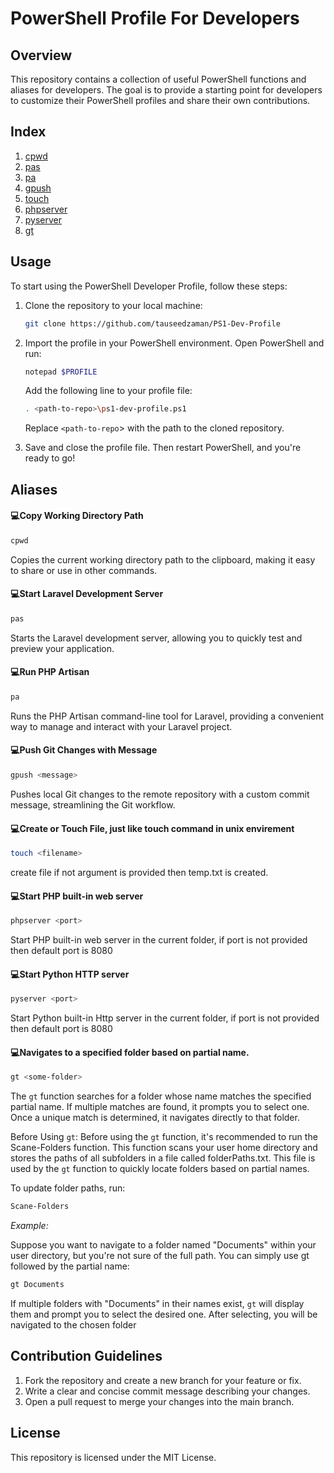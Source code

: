 # PowerShell Profile For Developers

## Overview

This repository contains a collection of useful PowerShell functions and aliases for developers. The goal is to provide a starting point for developers to customize their PowerShell profiles and share their own contributions.

## Index

1. [cpwd](#cpwd)
2. [pas](#pas)
3. [pa](#pa)
4. [gpush](#gpush)
5. [touch](#touch)
6. [phpserver](#phpserver)
7. [pyserver](#pyserver)
8. [gt](#gt)

## Usage
To start using the PowerShell Developer Profile, follow these steps:

1. Clone the repository to your local machine:

   ```sh
   git clone https://github.com/tauseedzaman/PS1-Dev-Profile
   ```
2. Import the profile in your PowerShell environment. Open PowerShell and run:
   ```sh
   notepad $PROFILE
   ```
   Add the following line to your profile file:
   ```sh
   . <path-to-repo>\ps1-dev-profile.ps1
   ```

   Replace `<path-to-repo`> with the path to the cloned repository.

3. Save and close the profile file. Then restart PowerShell, and you're ready to go!



## Aliases

#### 💻<a name="cpwd">Copy Working Directory Path</a>

```sh
cpwd
```
Copies the current working directory path to the clipboard, making it easy to share or use in other commands.

#### 💻<a name="pas"></a>Start Laravel Development Server</a>

```sh
pas
```
Starts the Laravel development server, allowing you to quickly test and preview your application.

#### 💻<a name="pa"></a>Run PHP Artisan</a>

```sh
pa
```

Runs the PHP Artisan command-line tool for Laravel, providing a convenient way to manage and interact with your Laravel project.

#### 💻<a name="gpush"></a>Push Git Changes with Message

```sh
gpush <message>
```
Pushes local Git changes to the remote repository with a custom commit message, streamlining the Git workflow.

#### 💻<a name="touch"></a>Create or Touch File, just like touch command in unix envirement

```sh
touch <filename>
```
create file if not argument is provided then temp.txt is created.

#### 💻<a name="phpserver"></a>Start PHP built-in web server

```sh
phpserver <port>
```
Start PHP built-in web server in the current folder, if port is not provided then default port is 8080

#### 💻<a name="pyserver"></a>Start Python HTTP server

```sh
pyserver <port>
```
Start Python built-in Http server in the current folder, if port is not provided then default port is 8080

#### 💻<a name="gt"></a>Navigates to a specified folder based on partial name.

```sh
gt <some-folder>
```
The `gt` function searches for a folder whose name matches the specified partial name. If multiple matches are found, it prompts you to select one. Once a unique match is determined, it navigates directly to that folder.

Before Using `gt`:
Before using the `gt` function, it's recommended to run the Scane-Folders function. This function scans your user home directory and stores the paths of all subfolders in a file called folderPaths.txt. This file is used by the `gt` function to quickly locate folders based on partial names.

To update folder paths, run:

```sh
Scane-Folders
```

*Example:*

Suppose you want to navigate to a folder named "Documents" within your user directory, but you're not sure of the full path. You can simply use gt followed by the partial name:

```sh
gt Documents
```
If multiple folders with "Documents" in their names exist, `gt` will display them and prompt you to select the desired one. After selecting, you will be navigated to the chosen folder

## Contribution Guidelines

1. Fork the repository and create a new branch for your feature or fix.
2. Write a clear and concise commit message describing your changes.
3. Open a pull request to merge your changes into the main branch.

## License

This repository is licensed under the MIT License.
